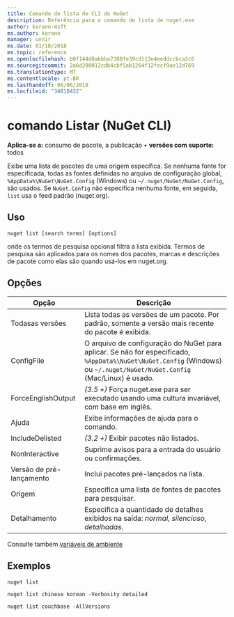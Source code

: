 ```yaml
---
title: Comando de lista de CLI do NuGet
description: Referência para o comando de lista de nuget.exe
author: karann-msft
ms.author: karann
manager: unnir
ms.date: 01/18/2018
ms.topic: reference
ms.openlocfilehash: b0f144d8abbba7388fe39cd113e4eeddccbca2c6
ms.sourcegitcommit: 2a6d200012cdb4cbf5ab1264f12fecf9ae12d769
ms.translationtype: MT
ms.contentlocale: pt-BR
ms.lasthandoff: 06/06/2018
ms.locfileid: "34818432"
---
```

# <a name="list-command-nuget-cli"></a>comando Listar (NuGet CLI)

**Aplica-se a:** consumo de pacote, a publicação &bullet; **versões com suporte:** todos

Exibe uma lista de pacotes de uma origem específica. Se nenhuma fonte for especificada, todas as fontes definidas no arquivo de configuração global, `%AppData%\NuGet\NuGet.Config` (Windows) ou `~/.nuget/NuGet/NuGet.Config`, são usados. Se `NuGet.Config` não especifica nenhuma fonte, em seguida, `list` usa o feed padrão (nuget.org).

## <a name="usage"></a>Uso

```cli
nuget list [search terms] [options]
```

onde os termos de pesquisa opcional filtra a lista exibida. Termos de pesquisa são aplicados para os nomes dos pacotes, marcas e descrições de pacote como elas são quando usá-los em nuget.org.

## <a name="options"></a>Opções

| Opção | Descrição |
| --- | --- |
| Todasas versões | Lista todas as versões de um pacote. Por padrão, somente a versão mais recente do pacote é exibida. |
| ConfigFile | O arquivo de configuração do NuGet para aplicar. Se não for especificado, `%AppData%\NuGet\NuGet.Config` (Windows) ou `~/.nuget/NuGet/NuGet.Config` (Mac/Linux) é usado.|
| ForceEnglishOutput | *(3.5 +)*  Força nuget.exe para ser executado usando uma cultura invariável, com base em inglês. |
| Ajuda | Exibe informações de ajuda para o comando. |
| IncludeDelisted | *(3.2 +)*  Exibir pacotes não listados. |
| NonInteractive | Suprime avisos para a entrada do usuário ou confirmações. |
| Versão de pré-lançamento | Inclui pacotes pré-lançados na lista. |
| Origem | Especifica uma lista de fontes de pacotes para pesquisar. |
| Detalhamento | Especifica a quantidade de detalhes exibidos na saída: *normal*, *silencioso*, *detalhadas*. |

Consulte também [variáveis de ambiente](cli-ref-environment-variables.md)

## <a name="examples"></a>Exemplos

```cli
nuget list

nuget list chinese korean -Verbosity detailed

nuget list couchbase -AllVersions
```
